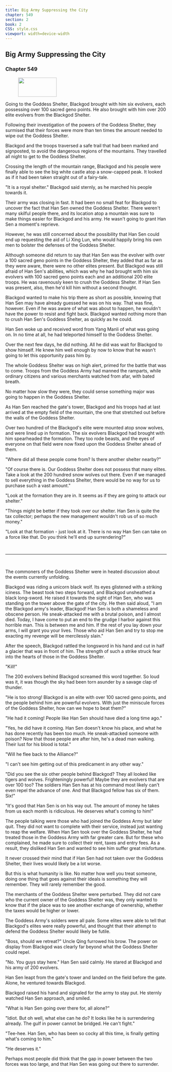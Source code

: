 ```yaml
---
title: Big Army Suppressing the City
chapter: 549
section: 2
book: 2
CSS: style.css
viewport: width=device-width
---
```


## Big Army Suppressing the City

### Chapter 549

<figure>
	<img src="../Images/gem.gif" alt="" id="gem" width="120" height="60" />
</figure>

Going to the Goddess Shelter, Blackgod brought with him six evolvers, each possessing over 100 sacred geno points. He also brought with him over 200 elite evolvers from the Blackgod Shelter.

Following their investigation of the powers of the Goddess Shelter, they surmised that their forces were more than ten times the amount needed to wipe out the Goddess Shelter.

Blackgod and the troops traversed a safe trail that had been marked and signposted, to avoid the dangerous regions of the mountains. They travelled all night to get to the Goddess Shelter.

Crossing the length of the mountain range, Blackgod and his people were finally able to see the big white castle atop a snow-capped peak. It looked as if it had been taken straight out of a fairy-tale.

"It is a royal shelter." Blackgod said sternly, as he marched his people towards it.

Their army was closing in fast. It had been no small feat for Blackgod to uncover the fact that Han Sen owned the Goddess Shelter. There weren't many skilful people there, and its location atop a mountain was sure to make things easier for Blackgod and his army. He wasn't going to grant Han Sen a moment's reprieve.

However, he was still concerned about the possibility that Han Sen could end up requesting the aid of Li Xing Lun, who would happily bring his own men to bolster the defenses of the Goddess Shelter.

Although someone did return to say that Han Sen was the evolver with over a 100 sacred geno points in the Goddess Shelter, they added that as far as they were aware, there were no other elites present. But Blackgod was still afraid of Han Sen's abilities, which was why he had brought with him six evolvers with 100 sacred geno points each and an additional 200 elite troops. He was ravenously keen to crush the Goddess Shelter. If Han Sen was present, also, then he'd kill him without a second thought.

Blackgod wanted to make his trip there as short as possible, knowing that Han Sen may have already guessed he was on his way. That was fine, however. Even if he was aware of what was about to happen, he wouldn't have the power to resist and fight back. Blackgod wanted nothing more than to crush Han Sen's Goddess Shelter, as quickly as he could.

Han Sen woke up and received word from Yang Manli of what was going on. In no time at all, he had teleported himself to the Goddess Shelter.

Over the next few days, he did nothing. All he did was wait for Blackgod to show himself. He knew him well enough by now to know that he wasn't going to let this opportunity pass him by.

The whole Goddess Shelter was on high alert, primed for the battle that was to come. Troops from the Goddess Army had manned the ramparts, while ordinary citizens and various merchants watched from afar, with bated breath.

No matter how slow they were, they could sense something major was going to happen in the Goddess Shelter.

As Han Sen reached the gate's tower, Blackgod and his troops had at last arrived at the empty field of the mountain, the one that stretched out before the walls of the Goddess Shelter.

Over two hundred of the Blackgod's elite were mounted atop snow wolves, and were lined up in formation. The six evolvers Blackgod had brought with him spearheaded the formation. They too rode beasts, and the eyes of everyone on that field were now fixed upon the Goddess Shelter ahead of them.

"Where did all these people come from? Is there another shelter nearby?"

"Of course there is. Our Goddess Shelter does not possess that many elites. Take a look at the 200 hundred snow wolves out there. Even if we managed to sell everything in the Goddess Shelter, there would be no way for us to purchase such a vast amount."

"Look at the formation they are in. It seems as if they are going to attack our shelter."

"Things might be better if they took over our shelter. Han Sen is quite the tax collector; perhaps the new management wouldn't rob us of so much money."

"Look at that formation - just look at it. There is no way Han Sen can take on a force like that. Do you think he'll end up surrendering?"

<br>

*****

<br>

The commoners of the Goddess Shelter were in heated discussion about the events currently unfolding.

Blackgod was riding a unicorn black wolf. Its eyes glistened with a striking iciness. The beast took two steps forward, and Blackgod unsheathed a black long-sword. He raised it towards the sight of Han Sen, who was standing on the tower above the gate of the city. He then said aloud, "I am the Blackgod army's leader, Blackgod! Han Sen is both a shameless and obscene person. He sneak-attacked me with a brutal poison, and I almost died. Today, I have come to put an end to the grudge I harbor against this horrible man. This is between me and him. If the rest of you lay down your arms, I will grant you your lives. Those who aid Han Sen and try to stop me exacting my revenge will be mercilessly slain."

After the speech, Blackgod rattled the longsword in his hand and cut in half a glacier that was in front of him. The strength of such a strike struck fear into the hearts of those in the Goddess Shelter.

"Kill!"

The 200 evolvers behind Blackgod screamed this word together. So loud was it, it was though the sky had been torn asunder by a savage clap of thunder.

"He is too strong! Blackgod is an elite with over 100 sacred geno points, and the people behind him are powerful evolvers. With just the miniscule forces of the Goddess Shelter, how can we hope to beat them?"

"He had it coming! People like Han Sen should have died a long time ago."

"Yes, he did have it coming. Han Sen doesn't know his place, and what he has done recently has been too much. He sneak-attacked someone with poison? Now that those people are after him, he's a dead man walking. Their lust for his blood is total."

"Will he flee back to the Alliance?"

"I can't see him getting out of this predicament in any other way."

"Did you see the six other people behind Blackgod? They all looked like tigers and wolves. Frighteningly powerful! Maybe they are evolvers that are over 100 too? The soldiers Han Sen has at his command most likely can't even repel the advance of one. And that Blackgod fellow has six of them. Six!"

"It's good that Han Sen is on his way out. The amount of money he takes from us each month is ridiculous. He deserves what's coming to him!"

The people talking were those who had joined the Goddess Army but later quit. They did not want to complete with their service, instead just wanting to reap the welfare. When Han Sen took over the Goddess Shelter, he had treated those in the Goddess Army with far greater care. But for these who complained, he made sure to collect their rent, taxes and entry fees. As a result, they disliked Han Sen and wanted to see him suffer great misfortune.

It never crossed their mind that if Han Sen had not taken over the Goddess Shelter, their lives would likely be a lot worse.

But this is what humanity is like. No matter how well you treat someone, doing one thing that goes against their ideals is something they will remember. They will rarely remember the good.

The merchants of the Goddess Shelter were perturbed. They did not care who the current owner of the Goddess Shelter was, they only wanted to know that if the place was to see another exchange of ownership, whether the taxes would be higher or lower.

The Goddess Army's solders were all pale. Some elites were able to tell that Blackgod's elites were really powerful, and thought that their attempt to defend the Goddess Shelter would likely be futile.

"Boss, should we retreat?" Uncle Qing furrowed his brow. The power on display from Blackgod was clearly far beyond what the Goddess Shelter could repel.

"No. You guys stay here." Han Sen said calmly. He stared at Blackgod and his army of 200 evolvers.

Han Sen leapt from the gate's tower and landed on the field before the gate. Alone, he ventured towards Blackgod.

Blackgod raised his hand and signaled for the army to stay put. He sternly watched Han Sen approach, and smiled.

"What is Han Sen going over there for, all alone?"

"Idiot. But oh well, what else can he do? It looks like he is surrendering already. The gulf in power cannot be bridged. He can't fight."

"Tee-hee. Han Sen, who has been so cocky all this time, is finally getting what's coming to him."

"He deserves it."

Perhaps most people did think that the gap in power between the two forces was too large, and that Han Sen was going out there to surrender.